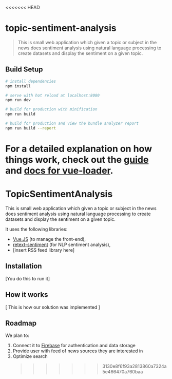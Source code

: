<<<<<<< HEAD

# topic-sentiment-analysis

> This is small web application which given a topic or subject in the news does sentiment analysis using natural language processing to create datasets and display the sentiment on a given topic.

## Build Setup

```bash
# install dependencies
npm install

# serve with hot reload at localhost:8080
npm run dev

# build for production with minification
npm run build

# build for production and view the bundle analyzer report
npm run build --report
```

# For a detailed explanation on how things work, check out the [guide](http://vuejs-templates.github.io/webpack/) and [docs for vue-loader](http://vuejs.github.io/vue-loader).

# TopicSentimentAnalysis

This is small web application which given a topic or subject in the news does sentiment analysis using natural language processing to create datasets and display the sentiment on a given topic.

It uses the following libraries:

- [Vue.JS](https://vuejs.org/) (to manage the front-end),
- [retext-sentiment](https://github.com/retextjs/retext-sentiment) (for NLP sentiment analysis),
- [insert RSS feed library here]

## Installation

[You do this to run it]

## How it works

[ This is how our solution was implemented ]

## Roadmap

We plan to:

1. Connect it to [Firebase](https://firebase.google.com) for authentication and data storage
2. Provide user with feed of news sources they are interested in
3. Optimize search
   > > > > > > > 3130e8f6f93a2813860a7324a5e466470a760baa
